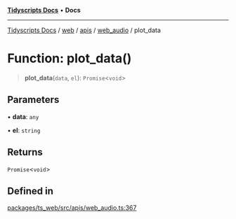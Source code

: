 [**Tidyscripts Docs**](../../../../../../../README.md) • **Docs**

***

[Tidyscripts Docs](../../../../../../../globals.md) / [web](../../../../../README.md) / [apis](../../../README.md) / [web\_audio](../README.md) / plot\_data

# Function: plot\_data()

> **plot\_data**(`data`, `el`): `Promise`\<`void`\>

## Parameters

• **data**: `any`

• **el**: `string`

## Returns

`Promise`\<`void`\>

## Defined in

[packages/ts\_web/src/apis/web\_audio.ts:367](https://github.com/sheunaluko/tidyscripts/blob/master/packages/ts_web/src/apis/web_audio.ts#L367)
